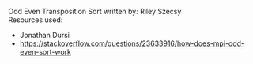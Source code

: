 Odd Even Transposition Sort written by: Riley Szecsy <br>
Resources used:
  - Jonathan Dursi
  - https://stackoverflow.com/questions/23633916/how-does-mpi-odd-even-sort-work
